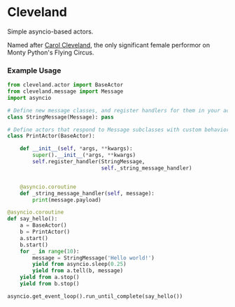# Cleveland

Simple asyncio-based actors.

Named after [Carol Cleveland](http://en.wikipedia.org/wiki/Carol_Cleveland), the only significant female performor on Monty
Python's Flying Circus.

### Example Usage

```python
from cleveland.actor import BaseActor
from cleveland.message import Message
import asyncio

# Define new message classes, and register handlers for them in your actors.
class StringMessage(Message): pass

# Define actors that respond to Message subclasses with custom behavior.
class PrintActor(BaseActor):

    def __init__(self, *args, **kwargs):
        super().__init__(*args, **kwargs)
        self.register_handler(StringMessage,
                              self._string_message_handler)


    @asyncio.coroutine
    def _string_message_handler(self, message):
        print(message.payload)

@asyncio.coroutine
def say_hello():
    a = BaseActor()
    b = PrintActor()
    a.start()
    b.start()
    for _ in range(10):
        message = StringMessage('Hello world!')
        yield from asyncio.sleep(0.25)
        yield from a.tell(b, message)
    yield from a.stop()
    yield from b.stop()

asyncio.get_event_loop().run_until_complete(say_hello())
```